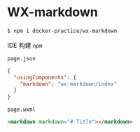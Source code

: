 # WX-markdown

```bash
$ npm i docker-practice/wx-markdown
```

IDE 构建 `npm`

`page.json`

```json
{
  "usingComponents": {
    "markdown": "wx-markdown/index"
  }
}
```

`page.wxml`

```html
<markdown markdown="# Title"></markdown>
```
